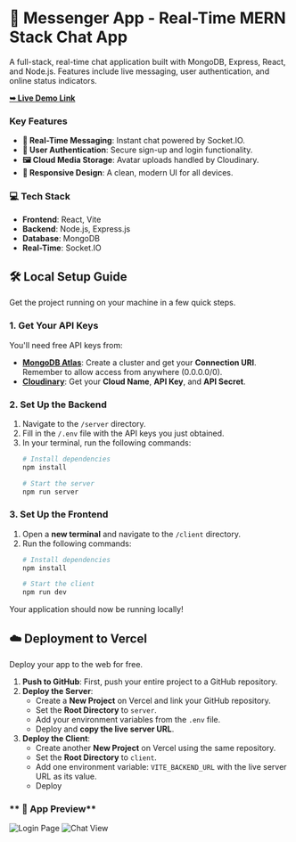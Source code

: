 # 🚀 Messenger App - Real-Time MERN Stack Chat App

A full-stack, real-time chat application built with MongoDB, Express, React, and Node.js. Features include live messaging, user authentication, and online status indicators.

[**➥ Live Demo Link**](https://quick-chat-client-mu.vercel.app/login)


### **Key Features**
*   **💬 Real-Time Messaging**: Instant chat powered by Socket.IO.
*   **🔐 User Authentication**: Secure sign-up and login functionality.
*   **🖼️ Cloud Media Storage**: Avatar uploads handled by Cloudinary.
*   **📱 Responsive Design**: A clean, modern UI for all devices.

### 💻 **Tech Stack**
*   **Frontend**: React, Vite
*   **Backend**: Node.js, Express.js
*   **Database**: MongoDB
*   **Real-Time**: Socket.IO

## 🛠️ **Local Setup Guide**

Get the project running on your machine in a few quick steps.

### **1. Get Your API Keys**
You'll need free API keys from:
*   [**MongoDB Atlas**](https://mongodb.com/cloud/atlas/register): Create a cluster and get your **Connection URI**. Remember to allow access from anywhere (0.0.0.0/0).
*   [**Cloudinary**](https://cloudinary.com/users/register_free): Get your **Cloud Name**, **API Key**, and **API Secret**.

### **2. Set Up the Backend**
1.  Navigate to the `/server` directory.
2.  Fill in the `/.env` file with the API keys you just obtained.
3.  In your terminal, run the following commands:
    ```bash
    # Install dependencies
    npm install

    # Start the server
    npm run server
    ```

### **3. Set Up the Frontend**
1.  Open a **new terminal** and navigate to the `/client` directory.
2.  Run the following commands:
    ```bash
    # Install dependencies
    npm install

    # Start the client
    npm run dev
    ```
Your application should now be running locally!

## ☁️ **Deployment to Vercel**

Deploy your app to the web for free.

1.  **Push to GitHub**: First, push your entire project to a GitHub repository.
2.  **Deploy the Server**:
    *   Create a **New Project** on Vercel and link your GitHub repository.
    *   Set the **Root Directory** to `server`.
    *   Add your environment variables from the `.env` file.
    *   Deploy and **copy the live server URL**.
3.  **Deploy the Client**:
    *   Create another **New Project** on Vercel using the same repository.
    *   Set the **Root Directory** to `client`.
    *   Add one environment variable: `VITE_BACKEND_URL` with the live server URL as its value.
    *   Deploy

### ** 📲 App Preview**
<img src="https://github.com/user-attachments/assets/a0e6c522-13ab-48d2-b15f-5d85f98c85e8" alt="Login Page">
<img src="https://github.com/user-attachments/assets/8ed4c703-b393-45be-b94f-c37a0e315c5a" alt="Chat View">
